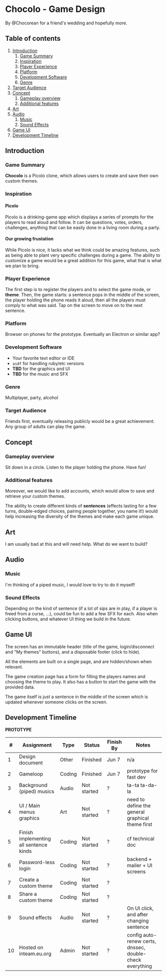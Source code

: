 # Chocolo - Game Design

By @Chocorean for a friend's wedding and hopefully more.

## Table of contents

1. [Introduction](#introduction)
    1. [Game Summary](#game-summary)
    2. [Inspiration](#inspiration)
    3. [Player Experience](#player-experience)
    4. [Platform](#platform)
    5. [Development Software](#development-software)
    6. [Genre](#genre)
  7. [Target Audience](#target-audience)
2. [Concept](#concept)
    1. [Gameplay overview](#gameplay-overview)
    2. [Additional features](#additional-features)
3. [Art](#art)
4. [Audio](#audio)
    1. [Music](#music)
    2. [Sound Effects](#sound-effects)
5. [Game UI](#game-ui)
6. [Development Timeline](#development-timeline)

## Introduction

### Game Summary

**Chocolo** is a Picolo clone, which allows users to create and save their own
custom themes.

### Inspiration

#### Picolo

Picolo is a drinking-game app which displays a series of prompts for the players to read aloud and follow. It can be questions, votes, orders, challenges, anything that can be easily done in a living room during a party.

#### Our growing frustation

While Picolo is nice, it lacks what we think could be amazing features, such as being able to plant very specific challenges during a game. The ability to customize a game would be a great addition for this game, what that is what we plan to bring.

### Player Experience

The first step is to register the players and to select the game mode, or **theme**.
Then, the game starts: a sentence pops in the middle of the screen, the player holding the phone reads it aloud, then all the players must comply to what was said. Tap on the screen to move on to the next sentence.

### Platform

Browser on phones for the prototype. Eventually an Electron or similar app?

### Development Software

- Your favorite text editor or IDE
- `asdf` for handling ruby/etc versions
- **TBD** for the graphics and UI
- **TBD** for the music and SFX

### Genre

Multiplayer, party, alcohol

### Target Audience

Friends first, eventually releasing publicly would be a great achievement. Any
group of adults can play the game.

## Concept

### Gameplay overview

Sit down in a circle. Listen to the player holding the phone. Have fun!

### Additional features

Moreover, we would like to add accounts, which would allow to save and retrieve your custom themes.

The ability to create different kinds of **sentences** (effects lasting for a few turns, double-edged choices, pairing people together, you name it!) would help increasing the diversity of the themes and make each game unique.

## Art

I am usually bad at this and will need help. What do we want to build?

## Audio

### Music

I'm thinking of a piped music, I would love to try to do it myself!

### Sound Effects

Depending on the kind of sentence (if a lot of sips are in play, if a player is freed from a curse, ...), could be fun to add a few SFX for each. Also when clicking buttons, and whatever UI thing we build in the future.

## Game UI

The screen has an immutable header (title of the game, login/disconnect and "My themes" buttons), and a disposable footer (click to hide).

All the elements are built on a single page, and are hidden/shown when relevant.

The game creation page has a form for filling the players names and choosing the theme to play. It also has a button to start the game with the provided data.

The game itself is just a sentence in the middle of the screen which is updated whenever someone clicks on the screen.

## Development Timeline

**PROTOTYPE**

| # | Assignment | Type | Status | Finish By | Notes |
|---|------------|------|--------|-----------|-------|
| 1 | Design document | Other | Finished | Jun 7 | n/a |
| 2 | Gameloop | Coding | Finished | Jun 7 | prototype for fast dev |
| 3 | Background (piped) musics | Audio | Not started | ? | ta-ta ta-da-la |
| 4 | UI / Main menus graphics | Art | Not started | ? | need to define the general graphical theme first |
| 5 | Finish implementing all sentence kinds | Coding | Not started | ? | cf technical doc |
| 6 | Password-less login | Coding | Not started | ? | backend + mailer + UI screens |
| 7 | Create a custom theme | Coding | Not started | ? | |
| 8 | Share a custom theme | Coding | Not started | ? | |
| 9 | Sound effects | Audio | Not started | ? | On UI click, and after changing sentence |
| 10 | Hosted on inteam.eu.org | Admin | Not started | ? | config auto-renew certs, dnssec, double-check everything |
